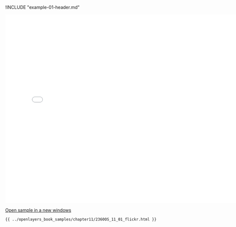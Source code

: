 
!INCLUDE "example-01-header.md"

<iframe src="../openlayers_book_samples/chapter11/2360OS_11_01_flickr.html" width="770" height="600" frameBorder="0" seamless="seamless">
</iframe>

<a href="../openlayers_book_samples/chapter11/2360OS_11_01_flickr.html" target="_blank">Open sample in a new windows</a>

```html
{{ ../openlayers_book_samples/chapter11/2360OS_11_01_flickr.html }}
```

